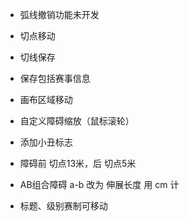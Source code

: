 - 弧线撤销功能未开发

- 切点移动
- 切线保存

- 保存包括赛事信息
- 画布区域移动
- 自定义障碍缩放（鼠标滚轮）
- 添加小丑标志
- 障碍前 切点13米，后 切点5米
- AB组合障碍 a-b 改为 伸展长度 用 cm 计
- 标题、级别赛制可移动
